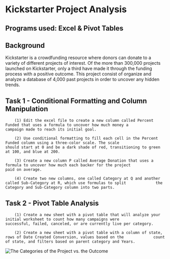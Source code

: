 # Kickstarter Project Analysis 

## Programs used: Excel & Pivot Tables

## Background 

Kickstarter is a crowdfunding resource where donors can donate to a variety of different projects of interest. Of the more than 300,000 projects launched on Kickstarter, only a third have made it through the funding process with a positive outcome. This project consist of organize and analyze a database of 4,000 past projects in order to uncover any hidden trends. 

## Task 1 - Conditional Formatting and Column Manipulation

        (1) Edit the excel file to create a new column called Percent Funded that uses a formula to uncover how much money a               campaign made to reach its initial goal.
        
        (2) Use conditional formatting to fill each cell in the Percent Funded column using a three-color scale. The scale                 should start at 0 and be a dark shade of red, transitioning to green at 100, and blue at 200.
        
        (3) Create a new column P called Average Donation that uses a formula to uncover how much each backer for the project             paid on average.
        
        (4) Create two new columns, one called Category at Q and another called Sub-Category at R, which use formulas to split             the Category and Sub-Category column into two parts.

## Task 2 - Pivot Table Analysis 

        (1) Create a new sheet with a pivot table that will analyze your initial worksheet to count how many campaigns were               successful, failed, canceled, or are currently live per category.
 
        (2) Create a new sheet with a pivot table with a column of state, rows of Date Created Conversion, values based on the             count of state, and filters based on parent category and Years.

[Image1]: https://github.com/Abdullah101298/Kickstarter_Projects_Analysis/blob/master/Figures/CategoriesFreq.png?raw=true 

![The Categories of the Project vs. the Outcome][Image1] 

